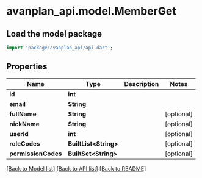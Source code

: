 # avanplan_api.model.MemberGet

## Load the model package
```dart
import 'package:avanplan_api/api.dart';
```

## Properties
Name | Type | Description | Notes
------------ | ------------- | ------------- | -------------
**id** | **int** |  | 
**email** | **String** |  | 
**fullName** | **String** |  | [optional] 
**nickName** | **String** |  | [optional] 
**userId** | **int** |  | [optional] 
**roleCodes** | **BuiltList&lt;String&gt;** |  | [optional] 
**permissionCodes** | **BuiltSet&lt;String&gt;** |  | [optional] 

[[Back to Model list]](../README.md#documentation-for-models) [[Back to API list]](../README.md#documentation-for-api-endpoints) [[Back to README]](../README.md)


